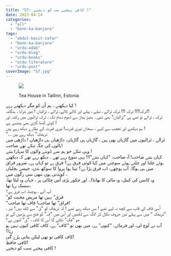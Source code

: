 ```yaml
---
title: "57: کافی پیجیے سب کو دیجیے !"
date: 2023-04-14
categories: 
  - "all"
  - "bonn-ka-banjara"
tags: 
  - "abdul-basit-zafar"
  - "bonn-ka-banjara"
  - "urdu-adab"
  - "urdu-blog"
  - "urdu-books"
  - "urdu-literature"
  - "urdu-post"
coverImage: "57.jpg"
---
```


<figure>

![](images/57-300x169.jpg)

<figcaption>

Tea House in Tallinn, Estonia

</figcaption>

</figure>

  
کیا دیکھتے ، ہم اُن کو مگر دیکھتے رہے !  
ٹرک!!!! ٹرک !!! ٹرک ٹرالے ، نیلے ، پیلے اور کالے کالے، ٹرالے ، ٹرالیاں ! شور شرابا ، ہنگامہ!!  
ٹرک ، ٹرالے تو تھے ہی “ٹرالیاں” بھی تھی.. بھیڑ بھاڑ سے دُھوم دھام تک ، ٹرک ٹرالیوں میں رکشہ اور کوئی گدھا گاڑی بھی پھنسی ہے !  
ہم دیکھے اور تعجب سے کہے ، سبحان تیری قدرت! تیری قدرت کے نظارے دیکھ رہے ہیں !  
“ٹریفک” دیکھ رہے ہیں ۔۔  
ٹرالے ، ٹرالیوں میں گاڑیاں بھی ہیں ، گاڑیاں ہی گاڑیاں، داڑھیاں ہی داڑھیاں ! داڑھی میں بالوں کی جگہ تنکے تھے صاحب!  
وہی تنکے جو ہم سے ڈوبنے والوں کا سہارا بنتے !  
کہاں بنتے صاحب! آہ صاحب، “کہاں بنتے”!!! یہی سوچ رہے تھے ۔ دیکھ رہے تھے کہ دیکھتے ہوئے چلنا اور چلتے ہوئے سوچنے میں کیا کوئی فرق ہے؟ فرق ہے تو کہاں ہے، ضرور فراق میں ہی ہوگا۔ آپ پوچھے، اب فرق پڑا ہے؟ تپتا ہوا بِروا کا سوکھ بدن، جیسے بجلیاں کوندتی ہوں ننھی سی رگوں میں ،  
وہ کانس کی کیتل، وہ ماٹی کا بھانڈا.. اور چکور پڑی اُس چٹائی پر ، جہاں وہ لیٹا تھا، سسک رہا تھا،  
آپ آئے ، پوچھا، اب فرق ہے؟  
“فرق” نہیں تھا مریضِ محبت کو  
“فراق” تھا صاحب! قاف تھا صاحب!  
اُسی قاف کی قاب سے کچھ نہ لیے تھے ! بس دیکھ رہے تھے ! کہ ٹریفک کو “ق” سے لکھ دیں؟ نیز ، “ٹریفک “ میں سے پہلے تین حروف نکال کر الگ سے لکھیں اور اُس میں “ف” کو فتح سے پڑھیں گے تو جو “فک” نکلے گا اُس کا کاف ، “ق” کیوں ہے؟  
آپ نے لَوچ لی، اور فرمائے، “کیوں” ہے، میں بھی تو “کاف” ہے، کاف کافی کیوں نہیں ہو رہا؟  
کاف کافی تو تھی لیکن بنانی پڑے گی!  
کافی حافظ!  
کافی پیجیے سب کو دیجیے !
